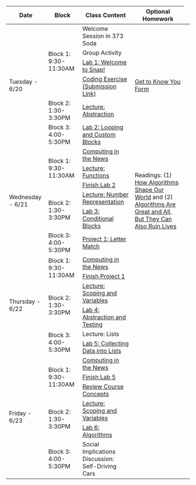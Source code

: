<table class="table table-bordered schedule-table">
  <thead>
    <tr>
      <th>Date</th>
      <th>Block</th>
      <th>Class Content</th>
      <th>Optional Homework</th>
    </tr>
  </thead>
  <tbody class="js-scheduleContent">
    <tr>
      <td rowspan = "6">Tuesday - 6/20</td>
      <td rowspan = "4">Block 1: 9:30-11:30AM</td>
      <td>Welcome Session in 373 Soda</td>
      <td rowspan = "6"><a href="tinyurl.com/bjc-hw0">Get to Know You Form</a></td>
    </tr>
    <tr>
        <td> Group Activity </td>
    </tr>
    <tr>
      <td><a href="https://cs10.org/bjc-r/topic/topic.html?topic=berkeley_bjc/intro_pair/1-introduction.topic&course=cs10_su19.html&novideo&noreading&noassignment">Lab 1: Welcome to Snap! </a></td>
    </tr>
    <tr>
      <td><a href="/bjc-su22-blue/assignment?https://docs.google.com/document/d/e/2PACX-1vRbp8hpJkSWe7-FpmNcia2FGLCZFpitCkcwd5pK0WkSQzjBX5APQU4ZyYVBVRBRXfccFXDfjMAZVd4s/pub">Coding Exercise</a><a href="https://forms.gle/9Uf1f9cwTjHMivUC7"> (Submission Link)</a></td>
    </tr>
    <tr>
      <td rowspan = "1">Block 2: 1:30-3:30PM</td>
      <td><a href="https://docs.google.com/presentation/d/1Wa8JfDETEXlZJr4ZRNpA99H7Ugk9RjPjn6fYICjixtI/edit#slide=id.p">Lecture: Abstraction</a></td>
    </tr>
    <tr>
      <td>Block 3: 4:00-5:30PM</td>
      <td><a href="https://cs10.org/bjc-r/topic/topic.html?topic=berkeley_bjc/intro_pair/2-loops-variables.topic&course=cs10_fa19.html&novideo&noreading&noassignment">Lab 2: Looping and Custom Blocks</a><tr/>
      </td>
    </tr>
    <tr>
      <td rowspan = "6">Wednesday - 6/21</td>
      <td rowspan = "3">Block 1: 9:30-11:30AM</td>
          <td><a href="https://www.sciencedaily.com/releases/2022/06/220621141746.htm">Computing in the News</a></td>
      <td rowspan = "6"><bd>Readings: (1) </bd><a href="https://www.ted.com/talks/kevin_slavin_how_algorithms_shape_our_world">How Algorithms Shape Our World</a><bd> and (2) </bd> <a href="https://www.wired.com/2014/11/algorithms-great-can-also-ruin-lives/">Algorithms Are Great and All, But They Can Also Ruin Lives</a></td>
    </tr>
    <tr>
        <td><a href="https://docs.google.com/presentation/d/1tvq8Y_PRBZxwBq3cJsCuUzLfnniSFi4K6tRgLTMvcmg/edit#slide=id.g134bac17395_0_213">Lecture: Functions</a></td>
    </tr>
    <tr>
        <td><a href="https://cs10.org/bjc-r/topic/topic.html?topic=berkeley_bjc/intro_pair/2-loops-variables.topic&course=cs10_fa19.html&novideo&noreading&noassignment">Finish Lab 2</a><td/>
    </tr>
    <tr>
      <td rowspan = "2">Block 2: 1:30-3:30PM</td>
            <td><a href="https://cs10.org/bjc-r/topic/topic.html?topic=berkeley_bjc/lists/lists-I.topic&course=bjc-su22-blue.html&novideo&noreading&noassignment">Lecture: Number Representation</a></td>
    </tr>
    <tr>
        <td><a href="tinyurl.com/bjc-lab3">Lab 3: Conditional Blocks</a></td> </tr>
    <tr>
      <td>Block 3: 4:00-5:30PM</td>
      <td><a href="https://docs.google.com/document/d/1Mj_UCUmpN_0Af9FQYyu7yqwfPbRrduK6i2-4vOtLtX8/">Project 1: Letter Match </a></td>
    </tr>
    <tr>
      <td rowspan = "6">Thursday - 6/22</td>
      <td rowspan = "2">Block 1: 9:30-11:30AM</td>
      <td><a href="https://www.businessinsider.com/transcript-of-sentient-google-ai-chatbot-was-edited-for-readability-2022-6">Computing in the News</a></td>
      <td rowspan = "6"></td>
    </tr>
    <tr>
      <td><a href="/bjc-su22-gold/assignment?tinyurl.com/bjc-project1">Finish Project 1 </a></td>
    </tr>
    <tr>
      <td rowspan = "2">Block 2: 1:30-3:30PM</td>
      <td><a href="https://docs.google.com/presentation/d/1QsbPPut9yjKdNkq1bdSO7hJPs_0r8zKCWitIPTemgJ0/edit#slide=id.g134a59282cb_0_22">Lecture: Scoping and Variables</a></td>
    </tr>
    <tr>
      <td><a href="tinyurl.com/bjc-lab4">Lab 4: Abstraction and Testing</a></td>
    </tr>
    <tr>
      <td rowspan = "2">Block 3: 4:00-5:30PM</td>
      <td>Lecture: Lists</td>
    </tr>
    <tr>
      <td><a href="tinyurl.com/bjc-lab5">Lab 5: Collecting Data into Lists</a></td>
    </tr>
    <tr>
      <td rowspan = "6">Friday - 6/23</td>
      <td rowspan = "3">Block 1: 9:30-11:30AM</td>
      <td><a href="">Computing in the News</a></td>
      <td rowspan = "6"></td>
    </tr>
    <tr>
        <td><a href="tinyurl.com/bjc-lab5">Finish Lab 5</a></td>
    </tr>
    <tr>
        <td><a href="https://docs.google.com/presentation/d/16-b4WhRFpN09x0kf3wM83VuNDXOjPpooYMfZA5ZIa84/edit#slide=id.g13652fb578e_0_263">Review Course Concepts</a></td>
    </tr>
    <tr>
      <td rowspan = "2">Block 2: 1:30-3:30PM</td>
      <td><a href="https://docs.google.com/presentation/d/1QsbPPut9yjKdNkq1bdSO7hJPs_0r8zKCWitIPTemgJ0/edit#slide=id.g134a59282cb_0_22">Lecture: Scoping and Variables</a></td>
    </tr>
    <tr>
      <td><a href="https://cs10.org/bjc-r/topic/topic.html?topic=berkeley_bjc/areas/algorithms.topic&course=cs10_fa20.html&novideo&noreading&noassignment">Lab 6: Algorithms</a></td>
    </tr>
    <tr>
      <td rowspan = "1">Block 3: 4:00-5:30PM</td>
      <td>Social Implications Discussion: Self-Driving Cars</td>
    </tr>
  </tbody>
</table>
